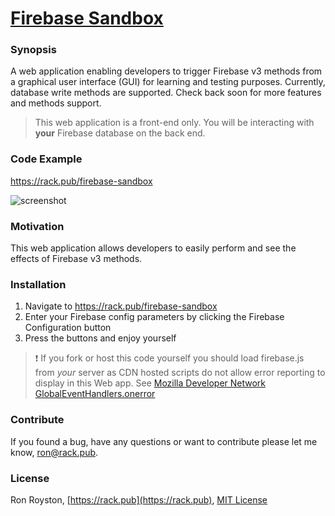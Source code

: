 # [Firebase Sandbox](http://rack.pub/firebase-sandbox)
### Synopsis

A web application enabling developers to trigger Firebase v3 methods from a graphical user interface (GUI) for learning and testing purposes. Currently, database write methods are supported. Check back soon for more features and methods support.

> This web application is a front-end only. You will be interacting with **your** Firebase database on the back end. 

### Code Example

https://rack.pub/firebase-sandbox

<img src="https://github.com/rhroyston/rhroyston.github.io/blob/master/firebase-sandbox.jpg" alt="screenshot">

### Motivation

This web application allows developers to easily perform and see the effects of Firebase v3 methods.

### Installation

1. Navigate to https://rack.pub/firebase-sandbox
2. Enter your Firebase config parameters by clicking the Firebase Configuration button
3. Press the buttons and enjoy yourself

> :exclamation: If you fork or host this code yourself you should load firebase.js from _your_ server as CDN hosted scripts do not allow error reporting to display in this Web app. See [Mozilla Developer Network GlobalEventHandlers.onerror](https://developer.mozilla.org/en-US/docs/Web/API/GlobalEventHandlers/onerror#Notes)

### Contribute

If you found a bug, have any questions or want to contribute please let me know, [ron@rack.pub](mailto:ron@rack.pub).

### License

Ron Royston, [https://rack.pub](https://rack.pub), [MIT License](https://en.wikipedia.org/wiki/MIT_License)
